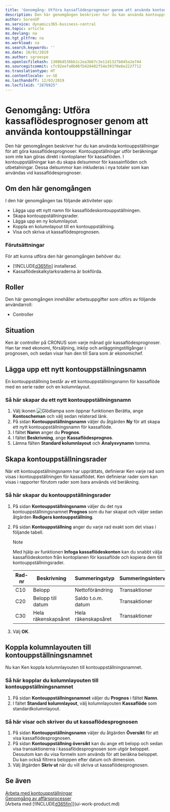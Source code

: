 ```yaml
---
title: 'Genomgång: Utföra kassaflödesprognoser genom att använda kontouppställningar | Microsoft Docs'
description: Den här genomgången beskriver hur du kan använda kontouppställningar för att göra kassaflödesprognoser. Kontouppställningar utför beräkningar som inte kan göras direkt i kontoplaner för kassaflöden. I kontouppställningar kan du skapa delsummor för kassainflöden och utbetalningar. Dessa delsummor kan inkluderas i nya totaler som kan användas vid kassaflödesprognoser.
author: SorenGP
ms.service: dynamics365-business-central
ms.topic: article
ms.devlang: na
ms.tgt_pltfrm: na
ms.workload: na
ms.search.keywords: ''
ms.date: 10/01/2019
ms.author: sgroespe
ms.openlocfilehash: 13086d536bb1c2ea3b67c3e11d1327b045a2e744
ms.sourcegitcommit: cfc92eefa8b06fb426482f54e393f0e6e222f712
ms.translationtype: HT
ms.contentlocale: sv-SE
ms.lasthandoff: 12/03/2019
ms.locfileid: "2876925"
---
```

# <a name="walkthrough-making-cash-flow-forecasts-by-using-account-schedules"></a>Genomgång: Utföra kassaflödesprognoser genom att använda kontouppställningar
Den här genomgången beskriver hur du kan använda kontouppställningar för att göra kassaflödesprognoser. Kontouppställningar utför beräkningar som inte kan göras direkt i kontoplaner för kassaflöden. I kontouppställningar kan du skapa delsummor för kassainflöden och utbetalningar. Dessa delsummor kan inkluderas i nya totaler som kan användas vid kassaflödesprognoser.  

## <a name="about-this-walkthrough"></a>Om den här genomgången  
I den här genomgången tas följande aktiviteter upp:  

- Lägga upp ett nytt namn för kassaflödeskontouppställningen.  
- Skapa kontouppställningsrader.  
- Lägga upp en ny kolumnlayout.  
- Koppla en kolumnlayout till en kontouppställning.  
- Visa och skriva ut kassaflödesprognosen.  

### <a name="prerequisites"></a>Förutsättningar  
För att kunna utföra den här genomgången behöver du:  

- [!INCLUDE[d365fin](includes/d365fin_md.md)] installerad.  
- Kassaflödeskalkylarksraderna är bokförda.  

## <a name="roles"></a>Roller  
Den här genomgången innehåller arbetsuppgifter som utförs av följande användarroll:  

- Controller  

## <a name="story"></a>Situation  
Ken är controller på CRONUS som varje månad gör kassaflödesprognoser. Han tar med ekonomi, försäljning, inköp och anläggningstillgångar i prognosen, och sedan visar han den till Sara som är ekonomichef.  

## <a name="setting-up-a-new-account-schedule-name"></a>Lägga upp ett nytt kontouppställningsnamn  
En kontouppställning består av ett kontouppställningsnamn för kassaflöde med en serie rader och en kolumnlayout.  

### <a name="to-set-up-a-new-account-schedule-name"></a>Så här skapar du ett nytt kontouppställningsnamn  

1.  Välj ikonen ![Glödlampa som öppnar funktionen Berätta](media/ui-search/search_small.png "Berätta vad du vill göra"), ange **Kontoscheman** och välj sedan relaterad länk.  
2.  På sidan **Kontouppställningsnamn** väljer du åtgärden **Ny** för att skapa ett nytt kontouppställningsnamn för kassaflöde.  
3.  I fältet **Namn** anger du **Prognos**.  
4.  I fältet **Beskrivning**, ange **Kassaflödesprognos**.  
5.  Lämna fälten **Standard kolumnlayout** och **Analysvynamn** tomma.  

## <a name="setting-up-account-schedule-lines"></a>Skapa kontouppställningsrader  
När ett kontouppställningsnamn har upprättats, definierar Ken varje rad som visas i kontouppställningen för kassaflödet. Ken definierar rader som kan visas i rapporter förutom rader som bara används vid beräkning.  

### <a name="to-set-up-account-schedule-lines"></a>Så här skapar du kontouppställningsrader  

1.  På sidan **Kontouppställningsnamn** väljer du det nya kontouppställningsnamnet **Prognos** som du har skapat och väljer sedan åtgärden **Redigera kontouppställning**.  
2.  På sidan **Kontouppställning** anger du varje rad exakt som det visas i följande tabell.  

    > [!NOTE]  
    >  Med hjälp av funktionen **Infoga kassaflödeskonton** kan du snabbt välja kassaflödeskonton från kontoplanen för kassaflöde och kopiera dem till kontouppställningsrader.  

    |Rad-nr|Beskrivning|Summeringstyp|Summeringsintervall|Radtyp|Beloppstyp|Visa|  
    |-------|-----------|-------------|--------|--------|-----------|----|
    |C10|Belopp|Nettoförändring|Transaktioner|Nettobelopp|Alltid|  
    |C20|Belopp till datum|Saldo t.o.m. datum|Transaktioner|Nettobelopp|Alltid|  
    |C30|Hela räkenskapsåret|Hela räkenskapsåret|Transaktioner|Nettobelopp|Alltid|  

4.  Välj **OK**.  

## <a name="assigning-the-column-layout-to-the-account-schedule-name"></a>Koppla kolumnlayouten till kontouppställningsnamnet  
Nu kan Ken koppla kolumnlayouten till kontouppställningsnamnet.  

### <a name="to-assign-the-column-layout-to-the-account-schedule-name"></a>Så här kopplar du kolumnlayouten till kontouppställningsnamnet  

1.  På sidan **Kontouppställningsnamnet** väljer du **Prognos** i fältet **Namn**.  
2.  I fältet **Standard kolumnlayout**, välj kolumnlayouten **Kassaflöde** som standardkolumnlayout.  

### <a name="to-view-and-print-the-cash-flow-forecast"></a>Så här visar och skriver du ut kassaflödesprognosen  
1.  På sidan **Kontouppställningsnamn** väljer du åtgärden **Översikt** för att visa kassaflödesprognosen.  
2.  På sidan **Kontouppställning översikt** kan du ange ett belopp och sedan visa transaktionerna i kassaflödesprognosen som utgör beloppet. Dessutom kan du visa formeln som används för att beräkna beloppet. Du kan också filtrera beloppen efter datum och dimension.  
3.  Välj åtgärden **Skriv ut** när du vill skriva ut kassaflödesprognosen.  

## <a name="see-also"></a>Se även  
 [Arbeta med kontouppställningar](bi-how-work-account-schedule.md)   
 [Genomgång av affärsprocesser](walkthrough-business-process-walkthroughs.md)  
 [Arbeta med [!INCLUDE[d365fin](includes/d365fin_md.md)]](ui-work-product.md)
